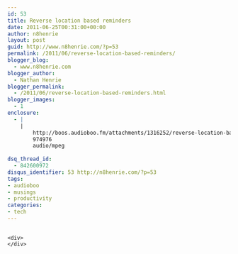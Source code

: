 ```yaml
---
id: 53
title: Reverse location based reminders
date: 2011-06-25T00:31:00+00:00
author: n8henrie
layout: post
guid: http://www.n8henrie.com/?p=53
permalink: /2011/06/reverse-location-based-reminders/
blogger_blog:
  - www.n8henrie.com
blogger_author:
  - Nathan Henrie
blogger_permalink:
  - /2011/06/reverse-location-based-reminders.html
blogger_images:
  - 1
enclosure:
  - |
    |
        http://boos.audioboo.fm/attachments/1316252/reverse-location-based-reminders.mp3?audio_clip_id=395948
        974976
        audio/mpeg
        
dsq_thread_id:
  - 842600972
disqus_identifier: 53 http://n8henrie.com/?p=53
tags:
- audioboo
- musings
- productivity
categories:
- tech
---
```

<div>
  <div>
    <img alt="Media_httpaudioboofmb_gctju" height="1" src="{{ site.url }}/uploads/2012/09/media_httpaudioboofmb_GctJu.jpg.scaled500.jpg" width="1" />
  </div>
  
  <p>
    </div> 
    
    <div>
    </div>